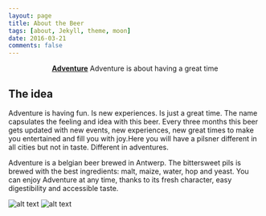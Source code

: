 ```yaml
---
layout: page
title: About the Beer
tags: [about, Jekyll, theme, moon]
date: 2016-03-21
comments: false
---
```

    
<center><a href="http://leandervanderbiesen.github.io"><b>Adventure</b></a> Adventure is about having a great time</center>

## The idea
  Adventure is having fun. Is new experiences. Is just a great time. The name capsulates the feeling and idea with this beer.
  Every three months this beer gets updated with new events, new experiences, new great times to make you entertained and fill you with joy.Here you will have a pilsner different in all cities but not in taste. Different in adventures. 
  
 Adventure is a belgian beer brewed in Antwerp. 
The bittersweet pils is brewed with the best ingredients: malt, maize, water, hop and yeast. 
You can enjoy Adventure at any time, thanks to its fresh character, easy digestibility and accessible taste.


![alt text](https://i.imgur.com/GhYfjtT.png)
![alt text](https://i.imgur.com/z4b1Io5.png)

